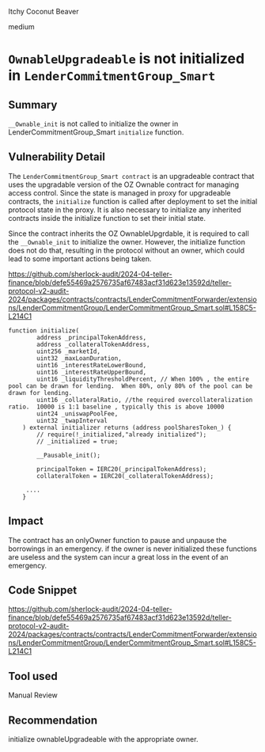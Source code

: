 Itchy Coconut Beaver

medium

# `OwnableUpgradeable` is not initialized in `LenderCommitmentGroup_Smart`

## Summary
`__Ownable_init` is not called to initialize the owner in LenderCommitmentGroup_Smart `initialize` function.
## Vulnerability Detail
The `LenderCommitmentGroup_Smart contract` is an upgradeable contract that uses the upgradable version of the OZ Ownable contract for managing access control. Since the state is managed in proxy for upgradeable contracts, the `initialize` function is called after deployment to set the initial protocol state in the proxy. It is also necessary to initialize any inherited contracts inside the initialize function to set their initial state.

Since the contract inherits the OZ OwnableUpgrdable, it is required to call the `__Ownable_init` to initialize the owner. However, the initialize function does not do that, resulting in the protocol without an owner, which could lead to some important actions being taken.

https://github.com/sherlock-audit/2024-04-teller-finance/blob/defe55469a2576735af67483acf31d623e13592d/teller-protocol-v2-audit-2024/packages/contracts/contracts/LenderCommitmentForwarder/extensions/LenderCommitmentGroup/LenderCommitmentGroup_Smart.sol#L158C5-L214C1
```solidity
function initialize(
        address _principalTokenAddress,
        address _collateralTokenAddress,
        uint256 _marketId,
        uint32 _maxLoanDuration,
        uint16 _interestRateLowerBound,
        uint16 _interestRateUpperBound,
        uint16 _liquidityThresholdPercent, // When 100% , the entire pool can be drawn for lending.  When 80%, only 80% of the pool can be drawn for lending. 
        uint16 _collateralRatio, //the required overcollateralization ratio.  10000 is 1:1 baseline , typically this is above 10000
        uint24 _uniswapPoolFee,
        uint32 _twapInterval
    ) external initializer returns (address poolSharesToken_) {
        // require(!_initialized,"already initialized");
        // _initialized = true;

        __Pausable_init();

        principalToken = IERC20(_principalTokenAddress);
        collateralToken = IERC20(_collateralTokenAddress);

     ....
    }

```
## Impact
The contract has an onlyOwner function to pause and unpause the borrowings in an emergency. if the owner is never initialized these functions are useless and the system can incur a great loss in the event of an emergency.
## Code Snippet
https://github.com/sherlock-audit/2024-04-teller-finance/blob/defe55469a2576735af67483acf31d623e13592d/teller-protocol-v2-audit-2024/packages/contracts/contracts/LenderCommitmentForwarder/extensions/LenderCommitmentGroup/LenderCommitmentGroup_Smart.sol#L158C5-L214C1
## Tool used

Manual Review

## Recommendation
initialize ownableUpgradeable with the appropriate owner. 
